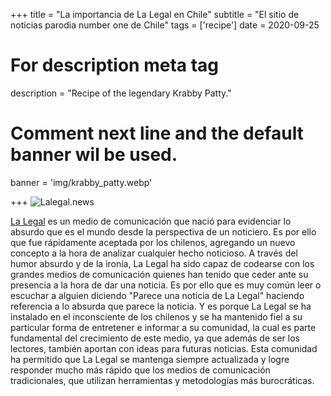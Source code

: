 +++
title = "La importancia de La Legal en Chile"
subtitle = "El sitio de noticias parodia number one de Chile"
tags = ['recipe']
date = 2020-09-25

# For description meta tag
description = "Recipe of the legendary Krabby Patty."

# Comment next line and the default banner wil be used.
banner = 'img/krabby_patty.webp'

+++
![Lalegal.news](https://robok3000.github.io/portafolio/assets/images/pics21.jpg)

[La Legal](https://lalegal.news) es un medio de comunicación que nació para evidenciar lo absurdo que es el mundo desde la perspectiva de un noticiero. Es por ello que fue rápidamente aceptada por los chilenos, agregando un nuevo concepto a la hora de analizar cualquier hecho noticioso. A través del humor absurdo y de la ironía, La Legal ha sido capaz de codearse con los grandes medios de comunicación quienes han tenido que ceder ante su presencia a la hora de dar una noticia. Es por ello que es muy común leer o escuchar a alguien diciendo "Parece una noticia de La Legal" haciendo referencia a lo absurda que parece la noticia. Y es porque La Legal se ha instalado en el inconsciente de los chilenos y se ha mantenido fiel a su particular forma de entretener e informar a su comunidad, la cual es parte fundamental del crecimiento de este medio, ya que además de ser los lectores, también aportan con ideas para futuras noticias. Esta comunidad ha permitido que La Legal se mantenga siempre actualizada y logre responder mucho más rápido que los medios de comunicación tradicionales, que utilizan herramientas y metodologías más burocráticas.
